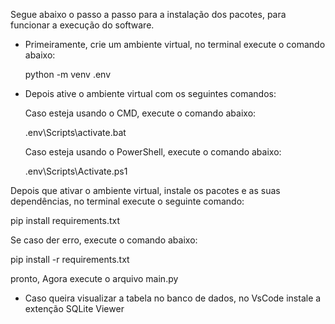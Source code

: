 Segue abaixo o passo a passo para a instalação dos pacotes, para funcionar a execução do software.

- Primeiramente, crie um ambiente virtual, no terminal execute o comando abaixo:

  python -m venv .env

- Depois ative o ambiente virtual com os seguintes comandos:

  Caso esteja usando o CMD, execute o comando abaixo:
  
    .env\Scripts\activate.bat

  Caso esteja usando o PowerShell, execute o comando abaixo:
    
  .env\Scripts\Activate.ps1


Depois que ativar o ambiente virtual, instale os pacotes e as suas dependências, no terminal execute o seguinte comando:

pip install requirements.txt

Se caso der erro, execute o comando abaixo:

pip install -r requirements.txt

pronto, Agora execute o arquivo main.py 


- Caso queira visualizar a tabela no banco de dados, no VsCode instale a extenção SQLite Viewer
